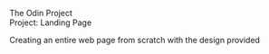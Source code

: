 The Odin Project  
Project: Landing Page  
  
Creating an entire web page from scratch with the design provided